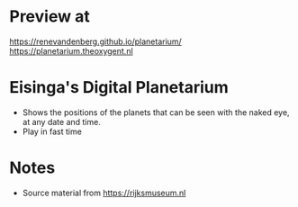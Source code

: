 # Preview at
https://renevandenberg.github.io/planetarium/
https://planetarium.theoxygent.nl

# Eisinga's Digital Planetarium 
- Shows the positions of the planets that can be seen with the naked eye, at any date and time.
- Play in fast time

# Notes
- Source material from https://rijksmuseum.nl
